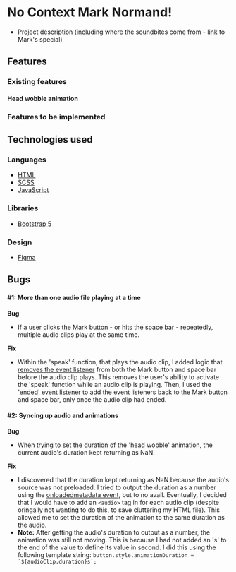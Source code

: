 # No Context Mark Normand!

- Project description (including where the soundbites come from - link to Mark's special)

## Features

### Existing features

#### Head wobble animation

### Features to be implemented

## Technologies used

### Languages

- [HTML](https://developer.mozilla.org/en-US/docs/Learn/Getting_started_with_the_web/HTML_basics)
- [SCSS](https://sass-lang.com/)
- [JavaScript](https://developer.mozilla.org/en-US/docs/Web/JavaScript)

### Libraries

- [Bootstrap 5](https://getbootstrap.com/docs/5.0/getting-started/introduction/)

### Design

- [Figma](https://www.figma.com/)

## Bugs

#### #1: More than one audio file playing at a time

**Bug**

- If a user clicks the Mark button - or hits the space bar - repeatedly, multiple audio clips play at the same time.

**Fix**

- Within the 'speak' function, that plays the audio clip, I added logic that [removes the event listener](https://developer.mozilla.org/en-US/docs/Web/API/EventTarget/removeEventListener) from both the Mark button and space bar before the audio clip plays. This removes the user's ability to activate the 'speak' function while an audio clip is playing. Then, I used the ['ended' event listener](https://developer.mozilla.org/en-US/docs/Web/API/HTMLMediaElement/ended_event) to add the event listeners back to the Mark button and space bar, only once the audio clip had ended.

#### #2: Syncing up audio and animations

**Bug**

- When trying to set the duration of the 'head wobble' animation, the current audio's duration kept returning as NaN.

**Fix**

- I discovered that the duration kept returning as NaN because the audio's source was not preloaded. I tried to output the duration as a number using the [onloadedmetadata event](https://www.w3schools.com/jsref/event_onloadedmetadata.asp), but to no avail. Eventually, I decided that I would have to add an `<audio>` tag in for each audio clip (despite oringally not wanting to do this, to save cluttering my HTML file). This allowed me to set the duration of the animation to the same duration as the audio.
- **Note:** After getting the audio's duration to output as a number, the animation was still not moving. This is because I had not added an 's' to the end of the value to define its value in second. I did this using the following template string: `` button.style.animationDuration = `${audioClip.duration}s`; ``
